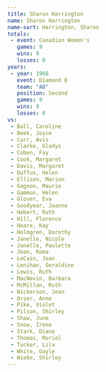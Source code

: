 ```yaml
---
title: Sharon Harrington
name: Sharon Harrington
name-sort: Harrington, Sharon
totals:
 - event: Canadian Women's
   games: 9
   wins: 9
   losses: 0
years:
 - year: 1966
   event: Diamond D
   team: "AB"
   position: Second
   games: 9
   wins: 9
   losses: 0
vs:
 - Ball, Caroline
 - Beek, Joyce
 - Carr, Avis
 - Clarke, Gladys
 - Coben, Fay
 - Cook, Margaret
 - Davis, Margaret
 - Duffus, Helen
 - Ellison, Marion
 - Gagnon, Maurie
 - Gammon, Helen
 - Glover, Eva
 - Goodyear, Joanne
 - Hebert, Ruth
 - Hill, Florence
 - Hoare, Kay
 - Holmgren, Dorothy
 - Janelle, Nicole
 - Janelle, Paulette
 - Jean, Roma
 - LeCain, Joan
 - Lenihan, Geraldine
 - Lewis, Ruth
 - MacNevin, Barbara
 - McMillan, Ruth
 - Nickerson, Jean
 - Orser, Anne
 - Pike, Violet
 - Pilson, Shirley
 - Shaw, June
 - Snow, Irene
 - Stark, Diane
 - Thomas, Muriel
 - Tucker, Lila
 - White, Gayle
 - Wiebe, Shirley
---
```

